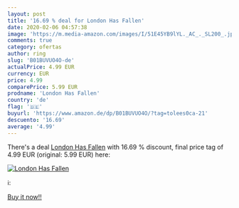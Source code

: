 ```yaml
---
layout: post
title: '16.69 % deal for London Has Fallen'
date: 2020-02-06 04:57:38
image: 'https://m.media-amazon.com/images/I/51E45YB9lYL._AC_._SL200_.jpg'
comments: true
category: ofertas
author: ring
slug: 'B01BUVUO4O-de'
actualPrice: 4.99 EUR
currency: EUR
price: 4.99
comparePrice: 5.99 EUR
prodname: 'London Has Fallen'
country: 'de'
flag: '🇩🇪'
buyurl: 'https://www.amazon.de/dp/B01BUVUO4O/?tag=tolees0ca-21'
descuento: '16.69'
average: '4.99'
---
```


There's a deal [London Has Fallen](https://www.amazon.de/dp/B01BUVUO4O/?tag=tolees0ca-21)  with  16.69 % discount, final price tag of  4.99 EUR (original: 5.99 EUR) here:

[![London Has Fallen](https://m.media-amazon.com/images/I/51E45YB9lYL._AC_._SL200_.jpg)](https://www.amazon.de/dp/B01BUVUO4O/?tag=tolees0ca-21)

ℹ️:


[Buy it now!!](https://www.amazon.de/dp/B01BUVUO4O/?tag=tolees0ca-21)
